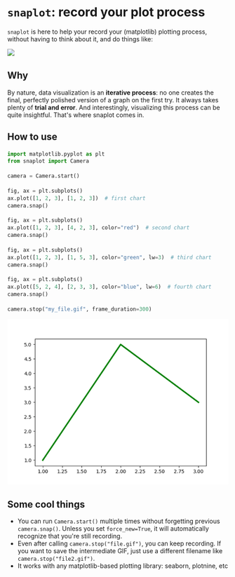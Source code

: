 # `snaplot`: record your plot process

`snaplot` is here to help your record your (matplotlib) plotting process, without having to think about it, and do things like:

![](example.gif)

## Why

By nature, data visualization is an **iterative process**: no one creates the final, perfectly polished version of a graph on the first try. It always takes plenty of **trial and error**. And interestingly, visualizing this process can be quite insightful. That's where snaplot comes in.

## How to use

```python
import matplotlib.pyplot as plt
from snaplot import Camera

camera = Camera.start()

fig, ax = plt.subplots()
ax.plot([1, 2, 3], [1, 2, 3])  # first chart
camera.snap()

fig, ax = plt.subplots()
ax.plot([1, 2, 3], [4, 2, 3], color="red")  # second chart
camera.snap()

fig, ax = plt.subplots()
ax.plot([1, 2, 3], [1, 5, 3], color="green", lw=3)  # third chart
camera.snap()

fig, ax = plt.subplots()
ax.plot([5, 2, 4], [2, 3, 3], color="blue", lw=6)  # fourth chart
camera.snap()

camera.stop("my_file.gif", frame_duration=300)
```

![](my_file.gif)

## Some cool things

- You can run `Camera.start()` multiple times without forgetting previous `camera.snap()`. Unless you set `force_new=True`, it will automatically recognize that you're still recording.
- Even after calling `camera.stop("file.gif")`, you can keep recording. If you want to save the intermediate GIF, just use a different filename like `camera.stop("file2.gif")`.
- It works with any matplotlib-based plotting library: seaborn, plotnine, etc
